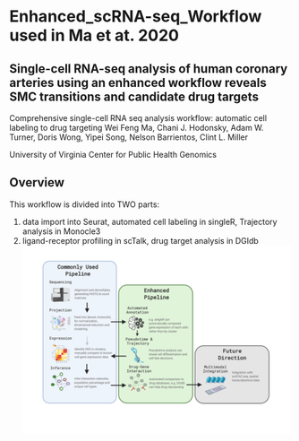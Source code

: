 # Enhanced_scRNA-seq_Workflow used in Ma et at. 2020
## Single-cell RNA-seq analysis of human coronary arteries using an enhanced workflow reveals SMC transitions and candidate drug targets
Comprehensive single-cell RNA seq analysis workflow: automatic cell labeling to drug targeting 
Wei Feng Ma, Chani J. Hodonsky, Adam W. Turner, Doris Wong, Yipei Song, Nelson Barrientos, Clint L. Miller

University of Virginia
Center for Public Health Genomics

## Overview
This workflow is divided into TWO parts:
1) data import into Seurat, automated cell labeling in singleR, Trajectory analysis in Monocle3
2) ligand-receptor profiling in scTalk, drug target analysis in DGIdb
![](images/scRNA_workflow.png)

